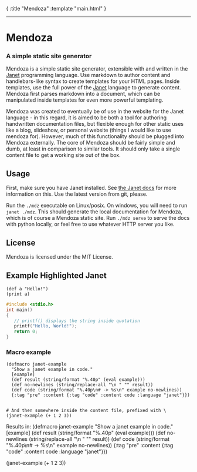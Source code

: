 {
    :title "Mendoza"
    :template "main.html"
}

---

# Mendoza

### A simple static site generator

Mendoza is a simple static site generator, extensible with and written in the
[Janet](https://janet-lang.org) programming language. Use markdown to author
content and handlebars-like syntax to create templates for your HTML pages.
Inside templates, use the full power of the [Janet](https://janet-lang.org)
language to generate content. Mendoza first parses markdown into a document,
which can be manipulated inside templates for even more powerful
templating.

Mendoza was created to eventually be of use in the website for
the Janet language - in this regard, it is aimed to be both a tool
for authoring handwritten documentation files, but flexible enough
for other static uses like a blog, slideshow, or personal website
(things I would like to use mendoza for). However, much of this
functionality should be plugged into Mendoza externally. The core
of Mendoza should be fairly simple and dumb, at least in comparison
to similar tools. It should only take a single content file to get
a working site out of the box.

## Usage

First, make sure you have Janet installed. See
[the Janet docs](https://janet-lang.org/introduction.html) for
more information on this. Use the latest version from git, please.

Run the `./mdz` executable on Linux/posix. On
windows, you will need to run `janet ./mdz`. This should generate
the local documentation for Mendoza, which is of course a Mendoza
static site. Run `./mdz serve` to serve the docs with python locally, or
feel free to use whatever HTTP server you like.

## License

Mendoza is licensed under the MIT License.

## Example Highlighted Janet

```janet
(def a "Hello!")
(print a)
```

```c
#include <stdio.h>
int main()
{
   // printf() displays the string inside quotation
   printf("Hello, World!");
   return 0;
}
```

### Macro example

```janet
(defmacro janet-example
  "Show a janet example in code."
  [example]
  (def result (string/format "%.40p" (eval example)))
  (def no-newlines (string/replace-all "\n " "" result))
  (def code (string/format "%.40p\n# -> %s\n" example no-newlines))
  {:tag "pre" :content {:tag "code" :content code :language "janet"}})


# And then somewhere inside the content file, prefixed with \
(janet-example (+ 1 2 3))
```
Results in:
\(defmacro janet-example
  "Show a janet example in code."
  [example]
  (def result (string/format "%.40p" (eval example)))
  (def no-newlines (string/replace-all "\n " "" result))
  (def code (string/format "%.40p\n# -> %s\n" example no-newlines))
  {:tag "pre" :content {:tag "code" :content code :language "janet"}})

\(janet-example (+ 1 2 3))
